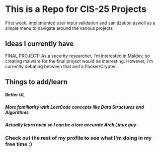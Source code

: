 # This is a Repo for CIS-25 Projects
First week, implemented user input validation and sanitization aswell as a simple menu to navigate around the various projects
## Ideas I currently have
FINAL PROJECT: As a security researcher, I'm interested in Maldev, so creating malware for the final project would be interesting. However, I'm currently debating between that and a Packer/Crypter.
## Things to add/learn
##### Better UI,
##### More familiarity with LeetCode concepts like Data Structures and Algorithms 
##### Actually learn nvim so I can be a lore accurate Arch Linux guy
### Check out the rest of my profile to see what I'm doing in my free time :)
